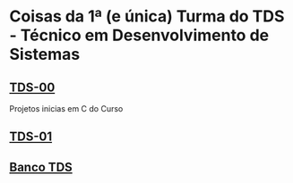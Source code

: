 # Coisas da 1ª (e única) Turma do TDS - Técnico em Desenvolvimento de Sistemas

## <a href="https://github.com/Guilherme-Thunder/tds_00"> TDS-00</a>
Projetos inicias em C do Curso
## <a href="https://github.com/Guilherme-Thunder/tds_01"> TDS-01</a>

## <a href="https://github.com/Guilherme-Thunder/Banco/tree/main/TDS-2023">Banco TDS</a>
